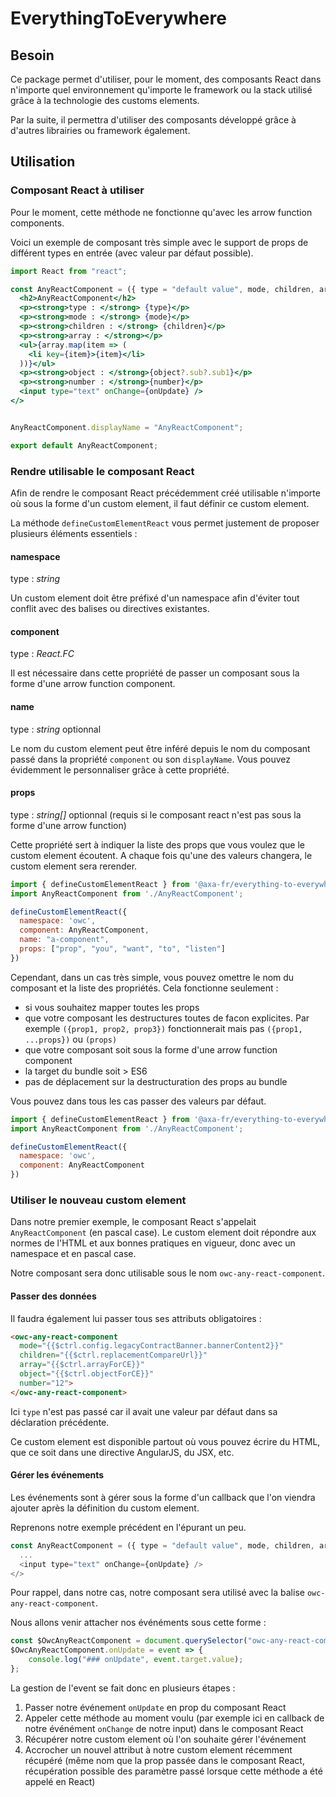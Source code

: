 # EverythingToEverywhere

## Besoin

Ce package permet d'utiliser, pour le moment, des composants React dans n'importe quel environnement qu'importe le framework ou la stack utilisé grâce à la technologie des customs elements. 

Par la suite, il permettra d'utiliser des composants développé grâce à d'autres librairies ou framework également.

## Utilisation

### Composant React à utiliser

Pour le moment, cette méthode ne fonctionne qu'avec les arrow function components.

Voici un exemple de composant très simple avec le support de props de différent types en entrée (avec valeur par défaut possible).

```jsx
import React from "react";

const AnyReactComponent = ({ type = "default value", mode, children, array = [], object, number, onUpdate }) => <>
  <h2>AnyReactComponent</h2>
  <p><strong>type : </strong> {type}</p>
  <p><strong>mode : </strong> {mode}</p>
  <p><strong>children : </strong> {children}</p>
  <p><strong>array : </strong></p>
  <ul>{array.map(item => (    
    <li key={item}>{item}</li>
  ))}</ul>
  <p><strong>object : </strong>{object?.sub?.sub1}</p>
  <p><strong>number : </strong>{number}</p>
  <input type="text" onChange={onUpdate} />
</>


AnyReactComponent.displayName = "AnyReactComponent";

export default AnyReactComponent;
```


### Rendre utilisable le composant React
Afin de rendre le composant React précédemment créé utilisable n'importe où sous la forme d'un custom element, il faut définir ce custom element. 

La méthode `defineCustomElementReact` vous permet justement de proposer plusieurs éléments essentiels : 
#### namespace
type : *string*

Un custom element doit être préfixé d'un namespace afin d'éviter tout conflit avec des balises ou directives existantes.

#### component
type : *React.FC*

Il est nécessaire dans cette propriété de passer un composant sous la forme d'une arrow function component.

#### name
type : *string* optionnal

Le nom du custom element peut être inféré depuis le nom du composant passé dans la propriété `component` ou son `displayName`.
Vous pouvez évidemment le personnaliser grâce à cette propriété.

#### props
type : *string[]* optionnal (requis si le composant react n'est pas sous la forme d'une arrow function)

Cette propriété sert à indiquer la liste des props que vous voulez que le custom element écoutent. A chaque fois qu'une des valeurs changera, le custom element sera rerender.


```js
import { defineCustomElementReact } from '@axa-fr/everything-to-everywhere';
import AnyReactComponent from './AnyReactComponent';

defineCustomElementReact({
  namespace: 'owc',
  component: AnyReactComponent,
  name: "a-component",
  props: ["prop", "you", "want", "to", "listen"]
})
```

Cependant, dans un cas très simple, vous pouvez omettre le nom du composant et la liste des propriétés. Cela fonctionne seulement : 
- si vous souhaitez mapper toutes les props 
- que votre composant les destructures toutes de facon explicites. Par exemple `({prop1, prop2, prop3})` fonctionnerait mais pas `({prop1, ...props})` ou `(props)`
- que votre composant soit sous la forme d'une arrow function component
- la target du bundle soit > ES6
- pas de déplacement sur la destructuration des props au bundle

Vous pouvez dans tous les cas passer des valeurs par défaut.

```js
import { defineCustomElementReact } from '@axa-fr/everything-to-everywhere';
import AnyReactComponent from './AnyReactComponent';

defineCustomElementReact({
  namespace: 'owc',
  component: AnyReactComponent
})
```

### Utiliser le nouveau custom element

Dans notre premier exemple, le composant React s'appelait `AnyReactComponent` (en pascal case).
Le custom element doit répondre aux normes de l'HTML et aux bonnes pratiques en vigueur, donc avec un namespace et en pascal case.

Notre composant sera donc utilisable sous le nom `owc-any-react-component`.

#### Passer des données

Il faudra également lui passer tous ses attributs obligatoires : 

```html
<owc-any-react-component
  mode="{{$ctrl.config.legacyContractBanner.bannerContent2}}"
  children="{{$ctrl.replacementCompareUrl}}"
  array="{{$ctrl.arrayForCE}}"
  object="{{$ctrl.objectForCE}}"
  number="12">
</owc-any-react-component>
```

Ici `type` n'est pas passé car il avait une valeur par défaut dans sa déclaration précédente.

Ce custom element est disponible partout où vous pouvez écrire du HTML, que ce soit dans une directive AngularJS, du JSX, etc.

#### Gérer les événements

Les événements sont à gérer sous la forme d'un callback que l'on viendra ajouter après la définition du custom element.

Reprenons notre exemple précédent en l'épurant un peu.

```javascript
const AnyReactComponent = ({ type = "default value", mode, children, array = [], object, number, onUpdate }) => <>
  ...
  <input type="text" onChange={onUpdate} />
</>
```

Pour rappel, dans notre cas, notre composant sera utilisé avec la balise `owc-any-react-component`. 

Nous allons venir attacher nos événéments sous cette forme : 

```js
const $OwcAnyReactComponent = document.querySelector("owc-any-react-component");
$OwcAnyReactComponent.onUpdate = event => {
    console.log("### onUpdate", event.target.value);
};
```

La gestion de l'event se fait donc en plusieurs étapes : 
1. Passer notre événement `onUpdate` en prop du composant React
2. Appeler cette méthode au moment voulu (par exemple ici en callback de notre événément `onChange` de notre input) dans le composant React
3. Récupérer notre custom element où l'on souhaite gérer l'événement
4. Accrocher un nouvel attribut à notre custom element récemment récupéré (même nom que la prop passée dans le composant React, récupération possible des paramètre passé lorsque cette méthode a été appelé en React)